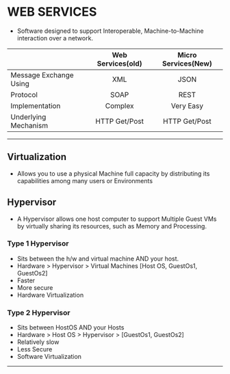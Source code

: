 # WEB SERVICES

- Software designed to support Interoperable, Machine-to-Machine interaction over a network.

|   | Web Services(old)  | Micro Services(New) |
| :------------ |:---------------:| :-----:|
| Message Exchange Using      | XML | JSON |
| Protocol      | SOAP        |   REST |
| Implementation | Complex        |    Very Easy |
| Underlying Mechanism | HTTP Get/Post        |    HTTP Get/Post |


--------------------------------------

## Virtualization

- Allows you to use a physical Machine full capacity by distributing its capabilities among many
	users or Environments

## Hypervisor

- A Hypervisor allows one host computer to support Multiple Guest VMs by virtually sharing its resources, such as Memory and Processing.

### Type 1 Hypervisor

- Sits between the h/w and virtual machine AND your host.
- Hardware > Hypervisor > Virtual Machines [Host OS, GuestOs1, GuestOs2]
- Faster
- More secure
- Hardware Virtualization

### Type 2 Hypervisor 

- Sits between HostOS AND your Hosts
- Hardware > Host OS > Hypervisor > [GuestOs1, GuestOs2]
- Relatively slow
- Less Secure
- Software Virtualization

____________________________________________________________________
